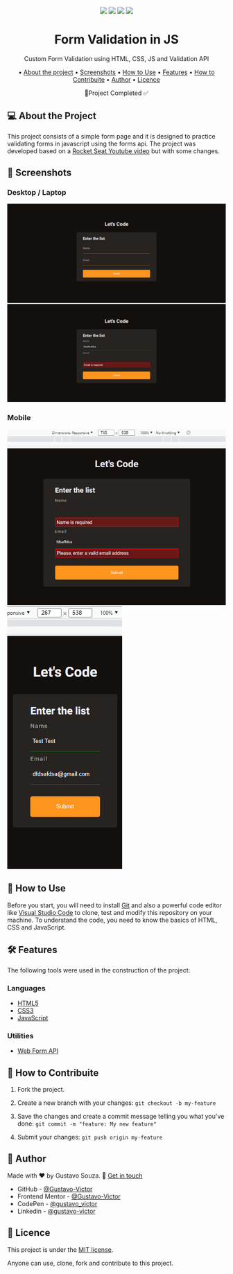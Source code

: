 <p align='center'>
    <img src='https://img.shields.io/github/issues/Gustavo-Victor/form-validation-in-JS' />
    <img src='https://img.shields.io/github/forks/Gustavo-Victor/form-validation-in-JS' />
    <img src='https://img.shields.io/github/stars/Gustavo-Victor/form-validation-in-JS'/>
    <img src='https://img.shields.io/github/license/Gustavo-Victor/form-validation-in-JS'/>
</p>

<h1 align='center'>Form Validation in JS</h1>

<p align='center'>Custom Form Validation using HTML, CSS, JS and Validation API </p>

<p align='center'>
    • <a href='#about-the-project'>About the project</a>  •
    <a href='#screenshots'>Screenshots</a>  •
    <a href='#how-to-use'>How to Use</a>  •
    <a href='#features'>Features</a>  •
    <a href='#how-to-contribute'>How to Contribuite</a>  •
    <a href='#author'>Author</a>  •
    <a href='#license'>Licence</a>    
</p>

<p align='center'>🚀Project Completed ✅ </p>

## 💻 About the Project

This project consists of a simple form page and it is designed to practice validating forms in javascript using the forms api. The project was developed based on a [Rocket Seat Youtube video](https://www.youtube.com/watch?v=GTMEuHxh8aQ) but with some changes.

## 🎨 Screenshots

### Desktop / Laptop 
![img](./images/screenshot1.png)
![img](./images/screenshot2.png)
### Mobile 
![img](./images/screenshot3.png)
![img](./images/screenshot4.png)


## 🚀 How to Use

Before you start, you will need to install [Git](https://git-scm.com/) and also a powerful code editor like [Visual Studio Code](https://code.visualstudio.com/) to clone, test and modify this repository on your machine. To understand the code, you need to know the basics of HTML, CSS and JavaScript. 
## 🛠 Features

The following tools were used in the construction of the project:

### Languages 
- [HTML5](https://developer.mozilla.org/pt-BR/docs/Web/HTML)
- [CSS3](https://developer.mozilla.org/pt-BR/docs/Web/CSS)
- [JavaScript](https://www.javascript.com/) 

### Utilities
- [Web Form API](https://www.w3schools.com/js/js_validation_api.asp)

## 💪 How to Contribuite
1. Fork the project.

2. Create a new branch with your changes: `git checkout -b my-feature` 

3. Save the changes and create a commit message telling you what you've done: `git commit -m "feature: My new feature"`

4. Submit your changes: `git push origin my-feature`

## 🦸 Author
Made with ❤️ by Gustavo Souza. 👋 [Get in touch](https://www.linkedin.com/in/gustavo-victor-575b93206/)

- GitHub - [@Gustavo-Victor](https://github.com/Gustavo-Victor)
- Frontend Mentor - [@Gustavo-Victor](https://www.frontendmentor.io/profile/Gustavo-Victor)
- CodePen - [@gustavo_victor](https://codepen.io/gustavo_victor)
- Linkedin - [@gustavo-victor](https://www.linkedin.com/in/gustavo-victor-575b93206/)

## 📝 Licence 
This project is under the [MIT license](./LICENSE).

Anyone can use, clone, fork and contribute to this project.

